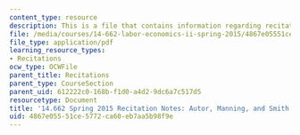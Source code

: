 ```yaml
---
content_type: resource
description: This is a file that contains information regarding recitation 6.
file: /media/courses/14-662-labor-economics-ii-spring-2015/4867e05551ce5772ca60eb7aa5b98f9e_MIT14_662S15_Recitation6.pdf
file_type: application/pdf
learning_resource_types:
- Recitations
ocw_type: OCWFile
parent_title: Recitations
parent_type: CourseSection
parent_uid: 612222c0-168b-f1d0-a4d2-9dc6a7c517d5
resourcetype: Document
title: '14.662 Spring 2015 Recitation Notes: Autor, Manning, and Smith (2015)'
uid: 4867e055-51ce-5772-ca60-eb7aa5b98f9e
---
```

